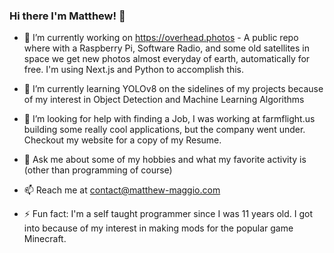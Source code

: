 ### Hi there I'm Matthew! 👋

- 🔭 I’m currently working on https://overhead.photos - A public repo where with a Raspberry Pi, Software Radio, and some old satellites in space we get new photos almost everyday of earth, automatically for free. I'm using Next.js and Python to accomplish this.
  
- 🌱 I’m currently learning YOLOv8 on the sidelines of my projects because of my interest in Object Detection and Machine Learning Algorithms 

- 🤔 I’m looking for help with finding a Job, I was working at farmflight.us building some really cool applications, but the company went under. Checkout my website for a copy of my Resume.

- 💬 Ask me about some of my hobbies and what my favorite activity is (other than programming of course)
  
- 📫 Reach me at contact@matthew-maggio.com

- ⚡ Fun fact: I'm a self taught programmer since I was 11 years old. I got into because of my interest in making mods for the popular game Minecraft. 
